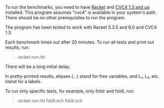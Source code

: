 To run the benchmarks, you need to have [Racket](http://racket-lang.org/) and [CVC4 1.3 and up](http://cvc4.cs.nyu.edu/web/) installed. This program assumes "cvc4" is available in your system's path. There should be no other prerequisites to run the program.

The program has been tested to work with Racket 5.3.5 and 6.0 and CVC4 1.3.

Each benchmark times out after 20 minutes.
To run all tests and print out results, run:
> racket run.rkt

There will be a long initial delay.

In pretty-printed results, elipses (...) stand for free variables,
and L₁, L₂, etc. stand for a labels.

To run only specific tests, for example, only foldr and foldl, run:
> racket run.rkt foldl.sch foldr.sch

